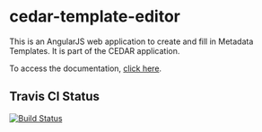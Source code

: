 # cedar-template-editor

This is an AngularJS web application to create and fill in Metadata Templates. It is part of the CEDAR application.

To access the documentation, [click here](https://github.com/metadatacenter/cedar-docs/wiki).

## Travis CI Status

[![Build Status](https://travis-ci.org/metadatacenter/cedar-template-editor.svg?branch=feature/karma-protractor)](https://travis-ci.org/metadatacenter/cedar-template-editor)
